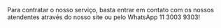 Para contratar o nosso serviço, basta entrar em contato com os nossos atendentes através do 
            nosso site ou pelo WhatsApp 11 3003 9303!